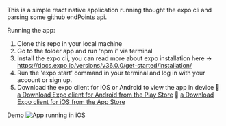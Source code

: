 
This is a simple react native application running thought the expo cli and parsing some github endPoints api.

Running the app:
1. Clone this repo in your local machine
2. Go to the folder app and run 'npm i' via terminal
3. Install the expo cli, you can read more about expo installation here -> https://docs.expo.io/versions/v36.0.0/get-started/installation/
4. Run the 'expo start' command in your terminal and log in with your account or sign up.
5. Download the expo client for iOS or Android to view the app in device
    🤖 [a Download Expo client for Android from the Play Store](https://play.google.com/store/apps/details?id=host.exp.exponent) 
    🍎 [a Download Expo client for iOS from the App Store](https://apps.apple.com/us/app/expo-client/id982107779)

Demo
![App running in iOS](http://g.recordit.co/4P3eKMiCqq.gif)
